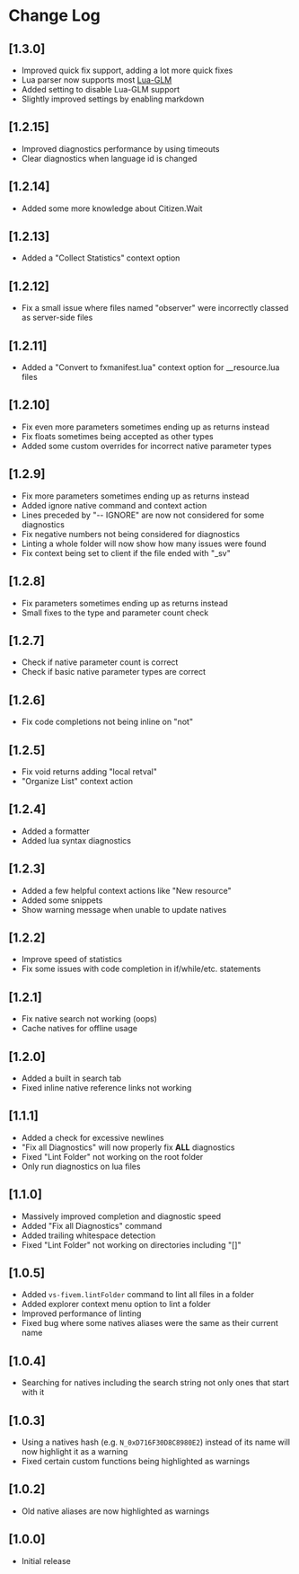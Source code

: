 # Change Log

## [1.3.0]
- Improved quick fix support, adding a lot more quick fixes
- Lua parser now supports most [Lua-GLM](https://github.com/citizenfx/lua/blob/luaglm-dev/cfx/README.md)
- Added setting to disable Lua-GLM support
- Slightly improved settings by enabling markdown

## [1.2.15]
- Improved diagnostics performance by using timeouts
- Clear diagnostics when language id is changed

## [1.2.14]
- Added some more knowledge about Citizen.Wait

## [1.2.13]
- Added a "Collect Statistics" context option

## [1.2.12]
- Fix a small issue where files named "observer" were incorrectly classed as server-side files

## [1.2.11]
- Added a "Convert to fxmanifest.lua" context option for __resource.lua files

## [1.2.10]
- Fix even more parameters sometimes ending up as returns instead
- Fix floats sometimes being accepted as other types
- Added some custom overrides for incorrect native parameter types

## [1.2.9]
- Fix more parameters sometimes ending up as returns instead
- Added ignore native command and context action
- Lines preceded by "-- IGNORE" are now not considered for some diagnostics
- Fix negative numbers not being considered for diagnostics
- Linting a whole folder will now show how many issues were found
- Fix context being set to client if the file ended with "_sv"

## [1.2.8]
- Fix parameters sometimes ending up as returns instead
- Small fixes to the type and parameter count check

## [1.2.7]
- Check if native parameter count is correct
- Check if basic native parameter types are correct

## [1.2.6]
- Fix code completions not being inline on "not"

## [1.2.5]
- Fix void returns adding "local retval"
- "Organize List" context action

## [1.2.4]
- Added a formatter
- Added lua syntax diagnostics

## [1.2.3]
- Added a few helpful context actions like "New resource"
- Added some snippets
- Show warning message when unable to update natives

## [1.2.2]
- Improve speed of statistics
- Fix some issues with code completion in if/while/etc. statements

## [1.2.1]
- Fix native search not working (oops)
- Cache natives for offline usage

## [1.2.0]
- Added a built in search tab
- Fixed inline native reference links not working

## [1.1.1]
- Added a check for excessive newlines
- "Fix all Diagnostics" will now properly fix **ALL** diagnostics
- Fixed "Lint Folder" not working on the root folder
- Only run diagnostics on lua files

## [1.1.0]
- Massively improved completion and diagnostic speed
- Added "Fix all Diagnostics" command
- Added trailing whitespace detection
- Fixed "Lint Folder" not working on directories including "[]"

## [1.0.5]
- Added `vs-fivem.lintFolder` command to lint all files in a folder
- Added explorer context menu option to lint a folder
- Improved performance of linting
- Fixed bug where some natives aliases were the same as their current name

## [1.0.4]
- Searching for natives including the search string not only ones that start with it

## [1.0.3]
- Using a natives hash (e.g. `N_0xD716F30D8C8980E2`) instead of its name will now highlight it as a warning
- Fixed certain custom functions being highlighted as warnings

## [1.0.2]
- Old native aliases are now highlighted as warnings

## [1.0.0]

- Initial release
